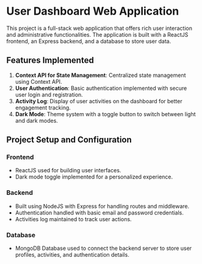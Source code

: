 # User Dashboard Web Application

This project is a full-stack web application that offers rich user interaction and administrative functionalities. The application is built with a ReactJS frontend, an Express backend, and a database to store user data.

## Features Implemented

1. **Context API for State Management**: Centralized state management using Context API.
2. **User Authentication**: Basic authentication implemented with secure user login and registration.
3. **Activity Log**: Display of user activities on the dashboard for better engagement tracking.
4. **Dark Mode**: Theme system with a toggle button to switch between light and dark modes.

## Project Setup and Configuration

### Frontend
- ReactJS used for building user interfaces.
- Dark mode toggle implemented for a personalized experience.

### Backend
- Built using NodeJS with Express for handling routes and middleware.
- Authentication handled with basic email and password credentials.
- Activities log maintained to track user actions.

### Database
- MongoDB Database used to  connect  the backend server to store user profiles, activities, and authentication details.

